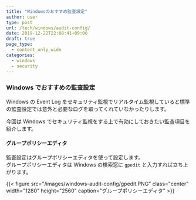 ```yaml
---
title: "Windowsのおすすめ監査設定"
author: user
type: post
url: /tech/windows/audit-config/
date: 2019-12-22T22:08:41+09:00
draft: true
page_type:
  - content_only_wide
categories:
  - windows
  - security
---
```


### Windows でおすすめの監査設定

Windows の Event Log をセキュリティ監視でリアルタイム監視していると標準の監査設定では意外と必要なログを取ってくれていなかったりします。

今回は Windows でセキュリティ監視をする上で有効にしておきたい監査項目を紹介します。

#### グループポリシーエディタ

監査設定はグループポリシーエディタを使って設定します。  
グループポリシーエディタは Windows の検索窓に `gpedit` と入力すれば立ち上がります。  

{{< figure src="/images/windows-audit-config/gpedit.PNG" class="center" width="1280" height="2560" caption="グループポリシーエディタ" >}}